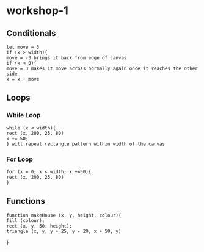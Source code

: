 # workshop-1

## Conditionals
	let move = 3
	if (x > width){
	move = -3 brings it back from edge of canvas
	if (x < 0){
	move = 3 makes it move across normally again once it reaches the other side
	x = x + move
 
 ## Loops
### While Loop
	while (x < width){
	rect (x, 200, 25, 80)
	x += 50;
	} will repeat rectangle pattern within width of the canvas
### For Loop
	for (x = 0; x < width; x +=50){
	rect (x, 200, 25, 80)
	}
 
## Functions
	function makeHouse (x, y, height, colour){
	fill (colour);
	rect (x, y, 50, height);
	triangle (x, y, y + 25, y - 20, x + 50, y)
} 
